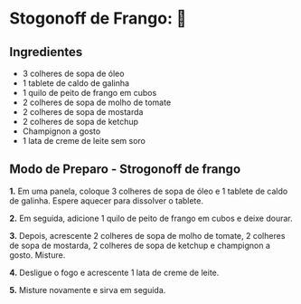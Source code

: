 # Stogonoff de Frango: 🐔

Ingredientes
------------

* 3 colheres de sopa de óleo
* 1 tablete de caldo de galinha
* 1 quilo de peito de frango em cubos
* 2 colheres de sopa de molho de tomate
* 2 colheres de sopa de mostarda
* 2 colheres de sopa de ketchup
* Champignon a gosto
* 1 lata de creme de leite sem soro

Modo de Preparo - Strogonoff de frango
--------------------------------------

**1.** Em uma panela, coloque 3 colheres de sopa de óleo e 1 tablete de caldo de galinha. Espere aquecer para dissolver o tablete.

**2.** Em seguida, adicione 1 quilo de peito de frango em cubos e deixe dourar.

**3.** Depois, acrescente 2 colheres de sopa de molho de tomate, 2 colheres de sopa de mostarda, 2 colheres de sopa de ketchup e champignon a gosto. Misture.

**4.** Desligue o fogo e acrescente 1 lata de creme de leite.

**5.** Misture novamente e sirva em seguida.


